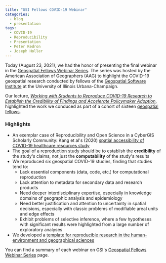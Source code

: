 ```yaml
---
title: "GSI Fellows COVID-19 Webinar"
categories:
  - blog
  - presentation
tags:
  - COVID-19
  - Reproducibility
  - Presentation
  - Peter Kedron
  - Joseph Holler
---
```


Today (August 23, 2021), we had the honor of presenting the final webinar in the [Geospatial Fellows Webinar Series](https://aag-geospatialfellows-series.secure-platform.com/a/solicitations/16/sessiongallery).
The series was hosted by the American Association of Geographers (AAG) to highlight the COVID-19 geospatial research conducted by fellows of the [Geospatial Software Institute](https://gsi.cigi.illinois.edu/) at the University of Illinois Urbana-Champaign.

Our lecture, [*Working with Students to Reproduce COVID-19 Research to Establish the Credibility of Findings and Accelerate Policymaker Adoption*](https://aag-geospatialfellows-series.secure-platform.com/a/solicitations/16/sessiongallery/250), highlighted the work we conduced as part of a cohort of sixteen [geospatial fellows](https://gsi.cigi.illinois.edu/geospatial-fellows-members/).

### Highlights

- An exemplar case of Reproducibility and Open Science in a CyberGIS Scholarly Community: Kang et al's (2020) [spatial accessibility of COVID-19 healthcare resources study](https://github.com/HEGSRR/RPr-Kang-2020)
- The goal of a reproduction study should be to establish the **credibility** of the study's claims, not just the **computability** of the study's results
- We reproduced six geospatial COVID-19 studies, finding that studies tend to:
  - Lack essential components (data, code, etc.) for computational reproduction
  - Lack attention to metadata for secondary data and research products
  - Need deeper interdisciplinary expertise, especially in knowledge domains of geographic analysis and epidemiology
  - Need better justification and attention to uncertainty in spatial decisions, especially with classic problems of modifiable areal units and edge effects
  - Exhibit problems of selective inference, where a few hypotheses with significant results were highlighted from a large number of exploratory analyses
- We developed a [template for reproducible research in the human-environment and geographical sciences](https://github.com/HEGSRR/HEGSRR-Template)

You can find a summary of each webinar on GSI's [Geospatial Fellows Webinar Series](https://gsi.cigi.illinois.edu/geospatial-fellows-webinar-series/) page.
